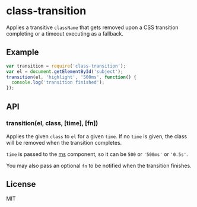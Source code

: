 
# class-transition

Applies a transitive `className` that gets removed upon a CSS
transition completing or a timeout executing as a fallback.

## Example

```js
var transition = require('class-transition');
var el = document.getElementById('subject');
transition(el, 'highlight', '500ms', function() {
  console.log('transition finished');
});
```

## API

### transition(el, class, [time], [fn])

Applies the given `class` to `el` for a given `time`.
If no `time` is given, the class will be removed when
the transition completes.

`time` is passed to the
[ms](http://github.com/guille/ms) component, so it can be `500` or `'500ms'` or `'0.5s'`.

You may also pass an optional `fn` to be notified
when the transition finishes.

## License

MIT
